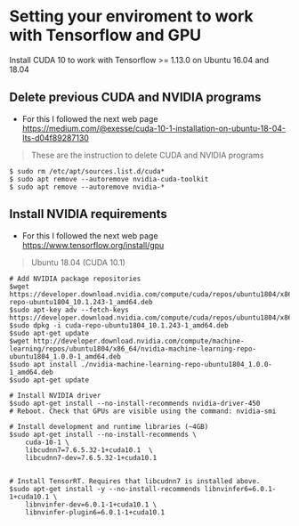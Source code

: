 # Setting your enviroment to work with Tensorflow and GPU
Install CUDA 10 to work with Tensorflow  >= 1.13.0 on Ubuntu 16.04 and 18.04

## Delete previous CUDA and NVIDIA programs

- For this I followed the next web page https://medium.com/@exesse/cuda-10-1-installation-on-ubuntu-18-04-lts-d04f89287130

> These are the instruction to delete CUDA and NVIDIA programs

```shell
$ sudo rm /etc/apt/sources.list.d/cuda*
$ sudo apt remove --autoremove nvidia-cuda-toolkit
$ sudo apt remove --autoremove nvidia-*
```

## Install NVIDIA requirements

- For this I followed the next web page https://www.tensorflow.org/install/gpu

> Ubuntu 18.04 (CUDA 10.1)

```shell
# Add NVIDIA package repositories
$wget https://developer.download.nvidia.com/compute/cuda/repos/ubuntu1804/x86_64/cuda-repo-ubuntu1804_10.1.243-1_amd64.deb
$sudo apt-key adv --fetch-keys https://developer.download.nvidia.com/compute/cuda/repos/ubuntu1804/x86_64/7fa2af80.pub
$sudo dpkg -i cuda-repo-ubuntu1804_10.1.243-1_amd64.deb
$sudo apt-get update
$wget http://developer.download.nvidia.com/compute/machine-learning/repos/ubuntu1804/x86_64/nvidia-machine-learning-repo-ubuntu1804_1.0.0-1_amd64.deb
$sudo apt install ./nvidia-machine-learning-repo-ubuntu1804_1.0.0-1_amd64.deb
$sudo apt-get update

# Install NVIDIA driver
$sudo apt-get install --no-install-recommends nvidia-driver-450
# Reboot. Check that GPUs are visible using the command: nvidia-smi

# Install development and runtime libraries (~4GB)
$sudo apt-get install --no-install-recommends \
    cuda-10-1 \
    libcudnn7=7.6.5.32-1+cuda10.1  \
    libcudnn7-dev=7.6.5.32-1+cuda10.1


# Install TensorRT. Requires that libcudnn7 is installed above.
$sudo apt-get install -y --no-install-recommends libnvinfer6=6.0.1-1+cuda10.1 \
    libnvinfer-dev=6.0.1-1+cuda10.1 \
    libnvinfer-plugin6=6.0.1-1+cuda10.1
```    